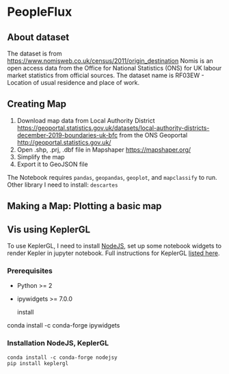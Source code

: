 # PeopleFlux

## About dataset

The dataset is from https://www.nomisweb.co.uk/census/2011/origin_destination Nomis is an open access data from the Office for National Statistics (ONS) for UK labour market statistics from official sources.
The dataset name is RF03EW - Location of usual residence and place of work. 

## Creating Map

1. Download map data from Local Authority District https://geoportal.statistics.gov.uk/datasets/local-authority-districts-december-2019-boundaries-uk-bfc 
from the ONS Geoportal http://geoportal.statistics.gov.uk/
2. Open .shp, .prj, .dbf file in Mapshaper https://mapshaper.org/
3. Simplify the map
4. Export it to GeoJSON file

The Notebook requires `pandas`, `geopandas`, `geoplot`, and `mapclassify` to run. Other library I need to install: `descartes`
 
## Making a Map: Plotting a basic map

## Vis using KeplerGL
To use KeplerGL, I need to install [NodeJS](https://nodejs.org/en/download/), set up some notebook widgets to render Kepler in jupyter notebook. Full instructions for KeplerGL [listed here](https://github.com/keplergl/kepler.gl/tree/master/bindings/kepler.gl-jupyter).

### Prerequisites

 - Python >= 2 
 - ipywidgets >= 7.0.0

    install

conda install -c conda-forge ipywidgets

### Installation NodeJS, KeplerGL
    conda install -c conda-forge nodejsy
    pip install keplergl


  

 


<!--stackedit_data:
eyJoaXN0b3J5IjpbLTI4NDU1NTk2Nyw0NzEwNjQzMjAsMTMzMT
UyMDg3NSwxNDA0NDYwMjI3LDE5MDI1MzM0MjcsLTIwNjA3OTMz
NjIsLTExMDE5MzA2MywxMDI1NzIzMDY3LC0yMTEyMzUzNDY4LD
EyNTc5NTAyNzIsMzExMDk5NDUyLDE0NTIwODA4MzMsMTQ1MzQ5
NTYwLC0xNjgxNTg0NjA5LC0xNDk1OTkwMDY1LC05NTE0NTQzMz
BdfQ==
-->